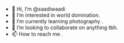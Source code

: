 - 👋 Hi, I’m @saadiwaadi
- 👀 I’m interested in world domination.
- 🌱 I’m currently learning photography .
- 💞️ I’m looking to collaborate on anything tbh.
- 📫 How to reach me .

<!---
saadiwaadi/saadiwaadi is a ✨ special ✨ repository because its `README.md` (this file) appears on your GitHub profile.
You can click the Preview link to take a look at your changes.
--->
